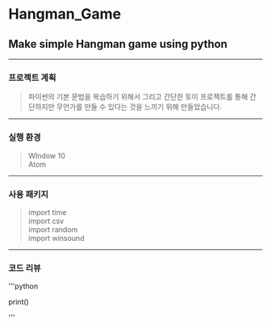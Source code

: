 # Hangman_Game

## Make simple Hangman game using python
-----------------------
### 프로젝트 계획 
> 파이썬의 기본 문법을 복습하기 위해서 그리고 간단한 토이 프로젝트를 통해 간단하지만 무언가를 만들 수 있다는 것을 느끼기 위해 만들었습니다.

-----------------------
### 실행 환경
> WIndow 10  
> Atom  

-----------------------
### 사용 패키지
> import time   
> import csv  
> import random  
> import winsound  
  
-----------------------
### 코드 리뷰
'''python  

print()

'''  






